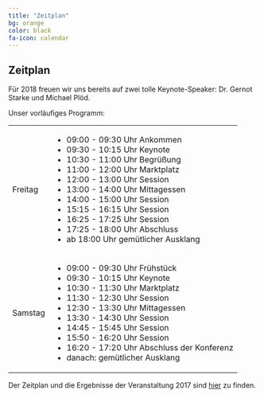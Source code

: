 ```yaml
---
title: "Zeitplan"
bg: orange
color: black
fa-icon: calendar
---
```


## Zeitplan

Für 2018 freuen wir uns bereits auf zwei tolle Keynote-Speaker: Dr. Gernot Starke und Michael Plöd.

Unser vorläufiges Programm:
<table class="schedule">
    <tr>
        <td class="day">Freitag</td>
        <td>
            <ul>
                <li>09:00 - 09:30 Uhr Ankommen</li>
                <li>09:30 - 10:15 Uhr Keynote</li>
                <li>10:30 - 11:00 Uhr Begrüßung</li>
                <li>11:00 - 12:00 Uhr Marktplatz</li>
                <li>12:00 - 13:00 Uhr Session</li>
                <li>13:00 - 14:00 Uhr Mittagessen</li>
                <li>14:00 - 15:00 Uhr Session</li>
                <li>15:15 - 16:15 Uhr Session</li>
                <li>16:25 - 17:25 Uhr Session</li>
                <li>17:25 - 18:00 Uhr Abschluss</li>
                <li>ab 18:00 Uhr gemütlicher Ausklang</li>
            </ul>
        </td>
    </tr>
    <tr>
        <td class="day">Samstag</td>
        <td>
            <ul>
                <li>09:00 - 09:30 Uhr Frühstück</li>
                <li>09:30 - 10:15 Uhr Keynote</li>
                <li>10:30 - 11:30 Uhr Marktplatz</li>
                <li>11:30 - 12:30 Uhr Session</li>
                <li>12:30 - 13:30 Uhr Mittagessen</li>
                <li>13:30 - 14:30 Uhr Session</li>
                <li>14:45 - 15:45 Uhr Session</li>
                <li>15:50 - 16:20 Uhr Session</li>
                <li>16:20 - 17:20 Uhr Abschluss der Konferenz</li>
                <li>danach: gemütlicher Ausklang</li>
            </ul>
        </td>
    </tr>
</table>

Der Zeitplan und die Ergebnisse der Veranstaltung 2017 sind <a href="schedule_2017">hier</a> zu finden.
